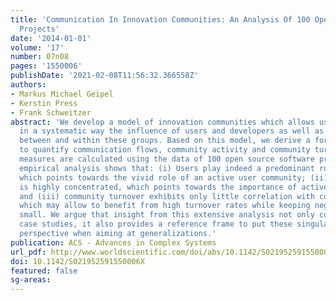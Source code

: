 ```yaml
---
title: 'Communication In Innovation Communities: An Analysis Of 100 Open Source Software
  Projects'
date: '2014-01-01'
volume: '17'
number: 07n08
pages: '1550006'
publishDate: '2021-02-08T11:56:32.366558Z'
authors:
- Markus Michael Geipel
- Kerstin Press
- Frank Schweitzer
abstract: 'We develop a model of innovation communities which allows us to address
  in a systematic way the influence of users and developers as well as communication
  between and within these groups. Based on this model, we derive a formal approach
  to quantify communication flows, community activity and community turnover. These
  measures are calculated using the data of 100 open source software projects. Our
  empirical analysis shows that: (i) Users play indeed a predominant role in communication,
  which points towards the vivid role of an active user community; (ii) communication
  is highly concentrated, which points towards the importance of active individuals
  and (iii) community turnover exhibits only little correlation with community segregation,
  which may allow to benefit from high turnover rates while keeping negative effects
  small. We argue that insight from this extensive analysis not only complements existing
  case studies, it also provides a reference frame to put these singular results into
  perspective when aiming at generalizations.'
publication: ACS - Advances in Complex Systems
url_pdf: http://www.worldscientific.com/doi/abs/10.1142/S021952591550006X
doi: 10.1142/S021952591550006X
featured: false
sg-areas:
---
```


